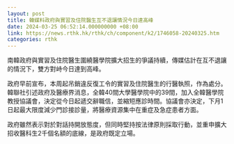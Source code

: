 ```yaml
---
layout: post
title: 韓媒料政府與實習及住院醫生互不退讓情況今日達高峰
date: 2024-03-25 06:52:14.000000000 +08:00
link: https://news.rthk.hk/rthk/ch/component/k2/1746058-20240325.htm
categories: rthk
---
```


南韓政府與實習及住院醫生圍繞醫學院擴大招生的爭議持續，傳媒估計在互不退讓的情況下，雙方對峙今日達到高峰。

政府早前宣布，本周起吊銷違反復工令的實習及住院醫生的行醫執照，作為處分。韓聯社引述政府及醫療界消息，全韓40間大學醫學院中的39間，加入全韓醫學院教授協議會，決定從今日起遞交辭職信，並縮短應診時間。協議會亦決定，下月1日起最大限度減少門診接診量，將醫療資源集中在重症及急症患者方面。

政府雖然表示對於對話持開放態度，但同時堅持按法律原則採取行動，並重申擴大招收醫科生2千個名額的底線，是政府既定立場。

